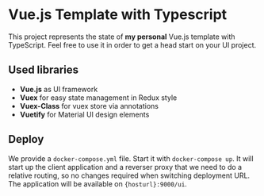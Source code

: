 # Vue.js Template with Typescript

This project represents the state of **my personal** Vue.js template with TypeScript. Feel free to use it in order to get a head start on your UI project.

## Used libraries

* **Vue.js** as UI framework
* **Vuex** for easy state management in Redux style
* **Vuex-Class** for vuex store via annotations
* **Vuetify** for Material UI design elements

## Deploy

We provide a `docker-compose.yml` file. Start it with `docker-compose up`. It will start up the client application and a reverser proxy that we need to do a relative routing, so no changes required when switching deployment URL. The application will be available on `{hosturl}:9000/ui`. 